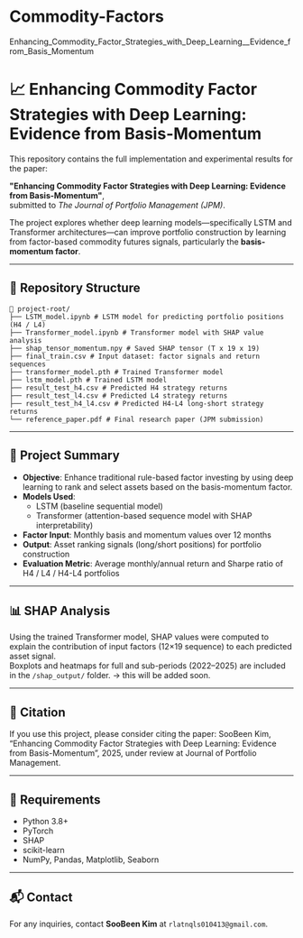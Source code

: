 # Commodity-Factors
Enhancing_Commodity_Factor_Strategies_with_Deep_Learning__Evidence_from_Basis_Momentum

# 📈 Enhancing Commodity Factor Strategies with Deep Learning: Evidence from Basis-Momentum

This repository contains the full implementation and experimental results for the paper:

**"Enhancing Commodity Factor Strategies with Deep Learning: Evidence from Basis-Momentum"**,  
submitted to *The Journal of Portfolio Management (JPM)*.

The project explores whether deep learning models—specifically LSTM and Transformer architectures—can improve portfolio construction by learning from factor-based commodity futures signals, particularly the **basis-momentum factor**.

---

## 📁 Repository Structure
```
📂 project-root/
├── LSTM_model.ipynb # LSTM model for predicting portfolio positions (H4 / L4)
├── Transformer_model.ipynb # Transformer model with SHAP value analysis
├── shap_tensor_momentum.npy # Saved SHAP tensor (T x 19 x 19)
├── final_train.csv # Input dataset: factor signals and return sequences
├── transformer_model.pth # Trained Transformer model
├── lstm_model.pth # Trained LSTM model
├── result_test_h4.csv # Predicted H4 strategy returns
├── result_test_l4.csv # Predicted L4 strategy returns
├── result_test_h4_l4.csv # Predicted H4-L4 long-short strategy returns
└── reference_paper.pdf # Final research paper (JPM submission)
```

---

## 🧠 Project Summary

- **Objective**: Enhance traditional rule-based factor investing by using deep learning to rank and select assets based on the basis-momentum factor.
- **Models Used**: 
  - LSTM (baseline sequential model)
  - Transformer (attention-based sequence model with SHAP interpretability)
- **Factor Input**: Monthly basis and momentum values over 12 months
- **Output**: Asset ranking signals (long/short positions) for portfolio construction
- **Evaluation Metric**: Average monthly/annual return and Sharpe ratio of H4 / L4 / H4-L4 portfolios

---

## 📊 SHAP Analysis

Using the trained Transformer model, SHAP values were computed to explain the contribution of input factors (12×19 sequence) to each predicted asset signal.  
Boxplots and heatmaps for full and sub-periods (2022–2025) are included in the `/shap_output/` folder. -> this will be added soon.

---

## 📌 Citation

If you use this project, please consider citing the paper:
SooBeen Kim, “Enhancing Commodity Factor Strategies with Deep Learning: Evidence from Basis-Momentum”, 2025, under review at Journal of Portfolio Management.

---

## 🔧 Requirements

- Python 3.8+
- PyTorch
- SHAP
- scikit-learn
- NumPy, Pandas, Matplotlib, Seaborn

---

## 📬 Contact

For any inquiries, contact **SooBeen Kim** at `rlatnqls010413@gmail.com`.
